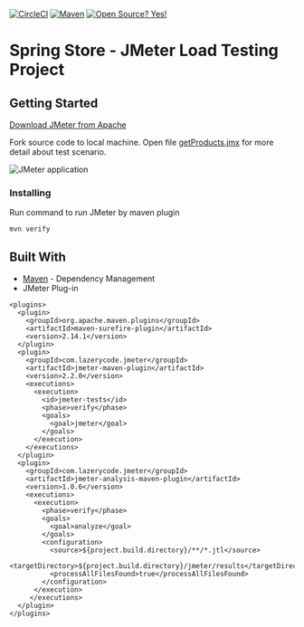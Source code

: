 [![CircleCI](https://circleci.com/gh/SpringStoreOrg/springstore-load-and-performance-test.svg?style=shield)](https://app.circleci.com/pipelines/github/SpringStoreOrg/springstore-load-and-performance-test?branch=main) [![Maven](https://badgen.net/badge/icon/maven?icon=maven&label)](https://https://maven.apache.org/)
[![Open Source? Yes!](https://badgen.net/badge/Open%20Source%20%3F/Yes%21/blue?icon=github)](https://github.com/Naereen/badges/)

# Spring Store - JMeter Load Testing Project  

## Getting Started

[Download JMeter from Apache](http://jmeter.apache.org/download_jmeter.cgi)

Fork source code to local machine. Open file [getProducts.jmx](src/test/jmeter/getProducts.jmx) for more detail about test scenario.

![JMeter application](https://thumbs2.imgbox.com/fc/3c/jptfcCyr_t.png)

### Installing

Run command to run JMeter by maven plugin
```
mvn verify
```

## Built With

* [Maven](https://maven.apache.org/) - Dependency Management
* JMeter Plug-in

```
<plugins>
  <plugin>
    <groupId>org.apache.maven.plugins</groupId>
    <artifactId>maven-surefire-plugin</artifactId>
    <version>2.14.1</version>
  </plugin>
  <plugin>
    <groupId>com.lazerycode.jmeter</groupId>
    <artifactId>jmeter-maven-plugin</artifactId>
    <version>2.2.0</version>
    <executions>
      <execution>
        <id>jmeter-tests</id>
        <phase>verify</phase>
        <goals>
          <goal>jmeter</goal>
        </goals>
      </execution>
    </executions>
  </plugin>
  <plugin>
    <groupId>com.lazerycode.jmeter</groupId>
    <artifactId>jmeter-analysis-maven-plugin</artifactId>
    <version>1.0.6</version>
    <executions>
      <execution>
        <phase>verify</phase>
        <goals>
          <goal>analyze</goal>
        </goals>
        <configuration>
          <source>${project.build.directory}/**/*.jtl</source>
          <targetDirectory>${project.build.directory}/jmeter/results</targetDirectory>
          <processAllFilesFound>true</processAllFilesFound>
        </configuration>
      </execution>
     </executions>
  </plugin>
</plugins>
```

